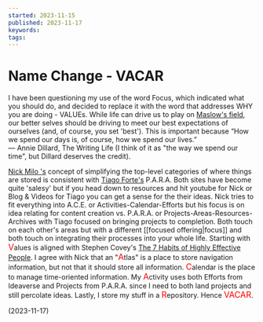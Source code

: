 ```yaml
---
started: 2023-11-15
published: 2023-11-17
keywords: 
tags:
---
```

# Name Change - VACAR
I have been questioning my use of the word Focus, which indicated what you should do, and decided to replace it with the word that addresses WHY you are doing - VALUEs. While life can drive us to play on [Maslow's field](https://en.wikipedia.org/wiki/Maslow's_hierarchy_of_needs), our better selves should be driving to meet our best expectations of ourselves (and, of course, you set 'best'). This is important because “How we spend our days is, of course, how we spend our lives.”  
― Annie Dillard, The Writing Life 
(I think of it as "the way we spend our time", but Dillard deserves the credit). 

[Nick Milo 's](https://www.youtube.com/channel/UC85D7ERwhke7wVqskV_DZUA)  concept of simplifying the top-level categories of where things are stored is consistent with [Tiago Forte's](https://fortelabs.com/) P.A.R.A. Both sites have become quite 'salesy' but if you head down to resources and hit youtube for Nick or Blog & Videos for Tiago you can get  a sense for the their ideas. Nick tries to fit everything into A.C.E. or Activities-Calendar-Efforts but his focus is on idea relating for content creation vs. P.A.R.A. or Projects-Areas-Resources-Archives with Tiago focused on bringing  projects to completion. Both touch on each other's areas but with a different [[focused offering|focus]] and both touch on integrating their processes into your whole life. Starting with <span style="color:red; font-size:1.2em">V</span>alues is aligned with Stephen Covey's  [The 7 Habits of Highly Effective People](https://en.wikipedia.org/wiki/The_7_Habits_of_Highly_Effective_People).  I agree with Nick that an "<span style="color:red; font-size:1.2em">A</span>tlas" is a place to store navigation information, but not that it should store all information. <span style="color:red; font-size:1.2em">C</span>alendar is the place to manage time-oriented information. My  <span style="color:red; font-size:1.2em">A</span>ctivity uses both Efforts from Ideaverse and Projects from P.A.R.A. since I need to both land projects and still percolate ideas. Lastly, I store my stuff in a <span style="color:red; font-size:1.2em">R</span>epository.  Hence <span style="color:red; font-size:1.2em">VACAR</span>.

(2023-11-17)